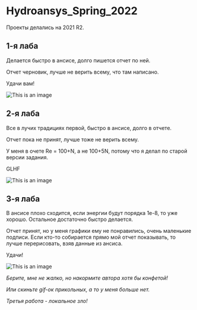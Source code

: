 # Hydroansys_Spring_2022

Проекты делались на 2021 R2.

## 1-я лаба

Делается быстро в ансисе, долго пишется отчет по ней.

Отчет черновик, лучше не верить всему, что там написано.

Удачи вам!

![This is an image](https://c.tenor.com/hVRzRZnx-YsAAAAM/pepe-the-frog-sitting-chillin.gif)

## 2-я лаба

Все в лучих традициях первой, быстро в ансисе, долго в отчете.

Отчет пока не принят, лучше тоже не верить всему.

У меня в очете Re = 100+N, а не 100+5N, потому что я делал по старой версии задания.

GLHF

![This is an image](https://c.tenor.com/aoNUhBwjFaEAAAAM/pepe-music.gif)

## 3-я лаба

В ансисе плохо сходится, если энергии будут порядка 1е-8, то уже хорошо. Остальное достаточно быстро делается.

Отчет принят, но у меня графики ему не понравились, очень маленькие подписи. Если кто-то собирается прямо мой отчет показывать, то лучше перерисовать, взяв данные из ансиса.

Удачи!

![This is an image](https://pa1.narvii.com/7176/4136fea2e6b1ca8074b352ce3b3f1bf5452f438fr1-500-375_hq.gif)

*Берите, мне не жалко, но накормите автора хотя бы конфетой!*

*Или скиньте gif-ок прикольных, а то у меня больше нет.*

*Третья работа - локальное зло!*
